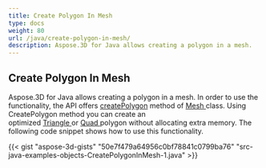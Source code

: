 ```yaml
---
title: Create Polygon In Mesh
type: docs
weight: 80
url: /java/create-polygon-in-mesh/
description: Aspose.3D for Java allows creating a polygon in a mesh.
---
```


## **Create Polygon In Mesh**
Aspose.3D for Java allows creating a polygon in a mesh. In order to use the functionality, the API offers [createPolygon](https://apireference.aspose.com/3d/java/com.aspose.threed/Mesh#createPolygon-int-int-int-) method of [Mesh ](https://apireference.aspose.com/3d/java/com.aspose.threed/Mesh)class. Using CreatePolygon method you can create an optimized [Triangle ](https://apireference.aspose.com/3d/java/com.aspose.threed/Mesh#createPolygon-int-int-int-)or [Quad ](https://apireference.aspose.com/3d/java/com.aspose.threed/Mesh#createPolygon-int-int-int-int-)polygon without allocating extra memory. The following code snippet shows how to use this functionality. 



{{< gist "aspose-3d-gists" "50e7f479a64956c0bf78841c0799ba76" "src-java-examples-objects-CreatePolygonInMesh-1.java" >}}
